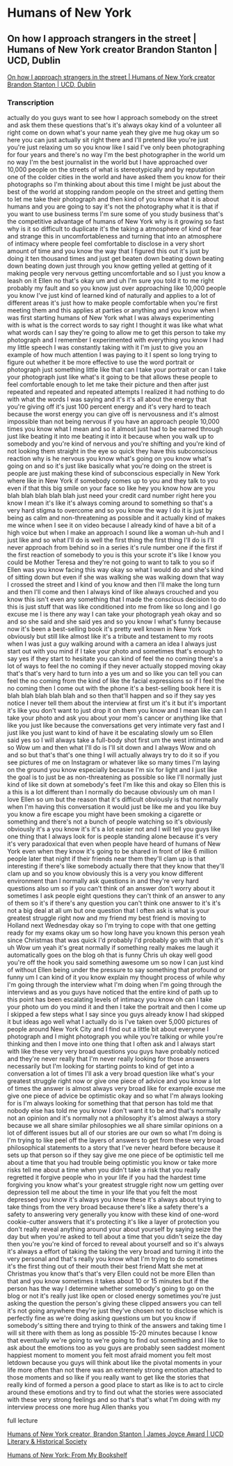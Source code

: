 # Humans of New York

## On how I approach strangers in the street | Humans of New York creator Brandon Stanton | UCD, Dublin

[On how I approach strangers in the street | Humans of New York creator Brandon Stanton | UCD, Dublin](https://youtu.be/KPxzlGPrM3A)

### Transcription

actually do you guys want to see how I approach somebody on the street and ask them these questions that's it's always okay kind of a volunteer all right come on down what's your name yeah they give me hug okay um so here you can just actually sit right there and I'll pretend like you're just you're just relaxing um so you know like I said I've only been photographing for four years and there's no way I'm the best photographer in the world um no way I'm the best journalist in the world but I have approached over 10,000 people on the streets of what is stereotypically and by reputation one of the colder cities in the world and have asked them you know for their photographs so I'm thinking about about this time I might be just about the best of the world at stopping random people on the street and getting them to let me take their photograph and then kind of you know what it is about humans and you are going to say it's not the photography what it is that if you want to use business terms I'm sure some of you study business that's the competitive advantage of humans of New York why is it growing so fast why is it so difficult to duplicate it's the taking a atmosphere of kind of fear and strange this in uncomfortableness and turning that into an atmosphere of intimacy where people feel comfortable to disclose in a very short amount of time and you know the way that I figured this out it's just by doing it ten thousand times and just get beaten down beating down beating down beating down just through you know getting yelled at getting of it making people very nervous getting uncomfortable and so I just you know a leash on it Ellen no that's okay um and uh I'm sure you told it to me right probably my fault and so you know just over approaching like 10,000 people you know I've just kind of learned kind of naturally and applies to a lot of different areas it's just how to make people comfortable when you're first meeting them and this applies at parties or anything and you know when I was first starting humans of New York what I was always experimenting with is what is the correct words to say right I thought it was like what what what words can I say they're going to allow me to get this person to take my photograph and I remember I experimented with everything you know I had my little speech I was constantly taking with it I'm just to give you an example of how much attention I was paying to it I spent so long trying to figure out whether it be more effective to use the word portrait or photograph just something little like that can I take your portrait or can I take your photograph just like what's it going to be that allows these people to feel comfortable enough to let me take their picture and then after just repeated and repeated and repeated attempts I realized it had nothing to do with what the words I was saying and it's it's all about the energy that you're giving off it's just 100 percent energy and it's very hard to teach because the worst energy you can give off is nervousness and it's almost impossible than not being nervous if you have an approach people 10,000 times you know what I mean and so it almost just had to be earned through just like beating it into me beating it into it because when you walk up to somebody and you're kind of nervous and you're shifting and you're kind of not looking them straight in the eye so quick they have this subconscious reaction why is he nervous you know what's going on you know what's going on and so it's just like basically what you're doing on the street is people are just making these kind of subconscious especially in New York where like in New York if somebody comes up to you and they talk to you even if that this big smile on your face so like hey you know how are you blah blah blah blah blah just need your credit card number right here you know I mean it's like it's always coming around to something so that's a very hard stigma to overcome and so you know the way I do it is just by being as calm and non-threatening as possible and it actually kind of makes me wince when I see it on video because I already kind of have a bit of a high voice but when I make an approach I sound like a woman uh-huh and I just like and so what I'll do is well the first thing the first thing I'll do is I'll never approach from behind so in a series it's rule number one if the first if the first reaction of somebody to you is this your scrote it's like I know you could be Mother Teresa and they're not going to want to talk to you so if Ellen was you know facing this way okay so what I would do and she's kind of sitting down but even if she was walking she was walking down that way I crossed the street and I kind of you know and then I'll make the long turn and then I'll come and then I always kind of like always crouched and you know this isn't even any something that I made the conscious decision to do this is just stuff that was like conditioned into me from like so long and I go excuse me I is there any way I can take your photograph yeah okay and so and so she said and she said yes and so you know I what's funny because now it's been a best-selling book it's pretty well known in New York obviously but still like almost like it's a tribute and testament to my roots when I was just a guy walking around with a camera an idea I always just start out with you mind if I take your photo and sometimes that's enough to say yes if they start to hesitate you can kind of feel the no coming there's a lot of ways to feel the no coming if they never actually stopped moving okay that's that's very hard to turn into a yes um and so like you can tell you can feel the no coming from the kind of like the facial expressions so if I feel the no coming then I come out with the phone it's a best-selling book here it is blah blah blah blah blah and so then that'll happen and so if they say yes notice I never tell them about the interview at first um it's it but it's important it's like you don't want to just drop it on them you know and I mean like can I take your photo and ask you about your mom's cancer or anything like that like you just like because the conversations get very intimate very fast and I just like you just want to kind of have it be escalating slowly um so Ellen said yes so I will always take a full-body shot first um the west intimate and so Wow um and then what I'll do is I'll sit down and I always Wow and oh and so but that's that's one thing I will actually always try to do it so if you see pictures of me on Instagram or whatever like so many times I'm laying on the ground you know especially because I'm six for light and I just like the goal is to just be as non-threatening as possible so like I'll normally just kind of like sit down at somebody's feet I'm like this and okay so Ellen this is a this is a lot different than I normally do because obviously um oh man I love Ellen so um but the reason that it's difficult obviously is that normally when I'm having this conversation it would just be like me and you like buy you know a fire escape you might have been smoking a cigarette or something and there's not a bunch of people watching so it's obviously obviously it's a you know it's it's a lot easier not and I will tell you guys like one thing that I always look for is people standing alone because it's very it's very paradoxical that even when people have heard of humans of New York even when they know it's going to be shared in front of like 6 million people later that night if their friends near them they'll clam up is that interesting if there's like somebody actually there that they know that they'll clam up and so you know obviously this is a very you know different environment than I normally ask questions in and they're very hard questions also um so if you can't think of an answer don't worry about it sometimes I ask people eight questions they can't think of an answer to any of them so it's if there's any question you can't think one answer to it's it's not a big deal at all um but one question that I often ask is what is your greatest struggle right now and my friend my best friend is moving to Holland next Wednesday okay so I'm trying to cope with that one getting ready for my exams okay um so how long have you known this person yeah since Christmas that was quick I'd probably I'd probably go with that uh it's uh Wow um yeah it's great normally if something really makes me laugh it automatically goes on the blog oh that is funny Chris uh okay well good you're off the hook you said something awesome um so now I can just kind of without Ellen being under the pressure to say something that profound or funny um I can kind of it you know explain my thought process of while why I'm going through the interview what I'm doing when I'm going through the interviews and as you guys have noticed that the entire kind of path up to this point has been escalating levels of intimacy you know oh can I take your photo um do you mind it and then I take the portrait and then I come up I skipped a few steps what I say since you guys already know I had skipped it but ideas ago well what I actually do is I've taken over 5,000 pictures of people around New York City and I find out a little bit about everyone I photograph and I might photograph you while you're talking or while you're thinking and then I move into one thing that I often ask and I always start with like these very very broad questions you guys have probably noticed and they're never really that I'm never really looking for those answers necessarily but I'm looking for starting points to kind of get into a conversation a lot of times I'll ask a very broad question like what's your greatest struggle right now or give one piece of advice and you know a lot of times the answer is almost always very broad like for example excuse me give one piece of advice be optimistic okay and so what I'm always looking for is I'm always looking for something that that person has told me that nobody else has told me you know I don't want it to be and that's normally not an opinion and it's normally not a philosophy it's almost always a story because we all share similar philosophies we all share similar opinions on a lot of different issues but all of our stories are our own so what I'm doing is I'm trying to like peel off the layers of answers to get from these very broad philosophical statements to a story that I've never heard before because it sets up that person so if they say give me one piece of be optimistic tell me about a time that you had trouble being optimistic you know or take more risks tell me about a time when you didn't take a risk that you really regretted it forgive people who in your life if you had the hardest time forgiving you know what's your greatest struggle right now um getting over depression tell me about the time in your life that you felt the most depressed you know it's always you know these it's always about trying to take things from the very broad because there's like a safety there's a safety to answering very generally you know with these kind of one-word cookie-cutter answers that it's protecting it's like a layer of protection you don't really reveal anything around your about yourself by saying seize the day but when you're asked to tell about a time that you didn't seize the day then you're you're kind of forced to reveal about yourself and so it's always it's always a effort of taking the taking the very broad and turning it into the very personal and that's really you know what I'm trying to do sometimes it's the first thing out of their mouth their best friend Matt she met at Christmas you know that's that's very Ellen could not be more Ellen than that and you know sometimes it takes about 10 or 15 minutes but if the person has the way I determine whether somebody's going to go on the blog or not it's really just like open or closed energy sometimes you're just asking the question the person's giving these clipped answers you can tell it's not going anywhere they're just they've chosen not to disclose which is perfectly fine as we're doing asking questions um but you know if somebody's sitting there and trying to think of the answers and taking time I will sit there with them as long as possible 15-20 minutes because I know that eventually we're going to we're going to find out something and I like to ask about the emotions too as you guys are probably seen saddest moment happiest moment to moment you felt most afraid moment you felt most letdown because you guys will think about like the pivotal moments in your life more often than not there was an extremely strong emotion attached to those moments and so like if you really want to get like the stories that really kind of formed a person a good place to start as like is to act to circle around these emotions and try to find out what the stories were associated with these very strong feelings and so that's that's what I'm doing with my interview process one more hug Allen thanks you

full lecture 

[Humans of New York creator, Brandon Stanton | James Joyce Award | UCD Literary & Historical Society](https://youtu.be/7d_xx28G14o)

[Humans of New York: From My Bookshelf](https://youtu.be/50ztwG88KQ0)